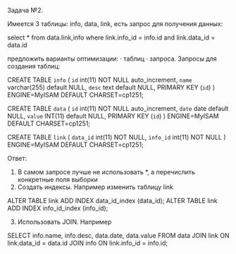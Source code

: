
Задача №2.

Имеется 3 таблицы: info, data, link, есть запрос для получения данных:

select * from data.link,info where link.info_id = info.id and link.data_id = data.id


предложить варианты оптимизации:
·	таблиц
·	запроса.
Запросы для создания таблиц:

CREATE TABLE `info` (
        `id` int(11) NOT NULL auto_increment,
       `name` varchar(255) default NULL,
        `desc` text default NULL,
        PRIMARY KEY (`id`)
) ENGINE=MyISAM DEFAULT CHARSET=cp1251;

CREATE TABLE `data` (
        `id` int(11) NOT NULL auto_increment,
        `date` date default NULL,
        `value` INT(11) default NULL,
        PRIMARY KEY (`id`)
) ENGINE=MyISAM DEFAULT CHARSET=cp1251;

CREATE TABLE `link` (
        `data_id` int(11) NOT NULL,
        `info_id` int(11) NOT NULL
) ENGINE=MyISAM DEFAULT CHARSET=cp1251;

Ответ:
1. В самом запросе лучше не использовать *,  а перечислить конкретные поля выборки
2. Создать индексы. Например изменить таблицу link

ALTER TABLE link ADD INDEX data_id_index (data_id); 
ALTER TABLE link ADD INDEX info_id_index (info_id);

3. Использовать JOIN. Например


SELECT info.name, info.desc, data.date, data.value
FROM data
JOIN link ON link.data_id = data.id
JOIN info ON link.info_id = info.id;
